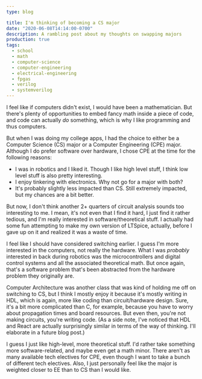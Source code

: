 ```yaml
---
type: blog

title: I'm thinking of becoming a CS major
date: "2020-06-08T14:14:00-0700"
description: A rambling post about my thoughts on swapping majors
production: true
tags:
  - school
  - math
  - computer-science
  - computer-engineering
  - electrical-engineering
  - fpgas
  - verilog
  - systemverilog
---
```


I feel like if computers didn't exist, I would have been a mathematician. But there's plenty of opportunities to embed fancy math inside a piece of code, and code can actually _do_ something, which is why I like programming and thus computers.

But when I was doing my college apps, I had the choice to either be a Computer Science (CS) major or a Computer Engineering (CPE) major. Although I do prefer software over hardware, I chose CPE at the time for the following reasons:

- I was in robotics and I liked it. Though I like high level stuff, I think low level stuff is also pretty interesting.
- I enjoy tinkering with electronics. Why not go for a major with both?
- It's probably slightly less impacted than CS. Still extremely impacted, but my chances are a bit better.

But now, I don't think another 2+ quarters of circuit analysis sounds too interesting to me. I mean, it's not even that I find it hard, I just find it rather tedious, and I'm really interested in software/theoretical stuff. I actually had some fun attempting to make my own version of LTSpice, actually, before I gave up on it and realized it was a waste of time.

I feel like I should have considered switching earlier. I guess I'm more interested in the computers, not really the hardware. What I was _probably_ interested in back during robotics was the microcontrollers and digital control systems and all the associated theoretical math. But once again, that's a software problem that's been abstracted from the hardware problem they originally are.

Computer Architecture was another class that was kind of holding me off on switching to CS, but I think I mostly enjoy it because it's mostly writing in HDL, which is again, more like coding than circuit/hardware design. Sure, it's a bit more complicated than C, for example, because you have to worry about propagation times and board resources. But even then, you're not making circuits, you're writing code. (As a side note, I've noticed that HDL and React are actually surprisingly similar in terms of the way of thinking. I'll elaborate in a future blog post.)

I guess I just like high-level, more theoretical stuff. I'd rather take something more software-related, and maybe even get a math minor. There aren't as many available tech electives for CPE, even though I want to take a bunch of different tech electives. Also, I just personally feel like the major is weighted closer to EE than to CS than I would like.
